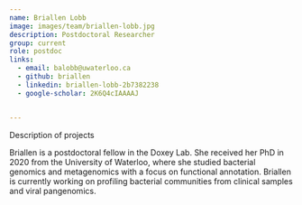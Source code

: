 ```yaml
---
name: Briallen Lobb
image: images/team/briallen-lobb.jpg
description: Postdoctoral Researcher
group: current
role: postdoc
links:
  - email: balobb@uwaterloo.ca
  - github: briallen
  - linkedin: briallen-lobb-2b7382238
  - google-scholar: 2K6Q4cIAAAAJ


---
```


Description of projects

Briallen is a postdoctoral fellow in the Doxey Lab. She received her PhD in 2020 from the University of Waterloo, where she studied bacterial genomics and metagenomics with a focus on functional annotation. Briallen is currently working on profiling bacterial communities from clinical samples and viral pangenomics. 
